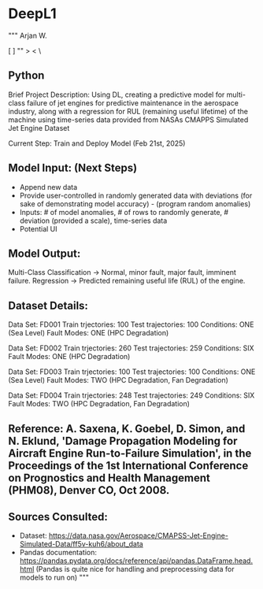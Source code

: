 # DeepL1

"""
Arjan W.

[ ] "" > < \

## Python
Brief Project Description:
Using DL, creating a predictive model for multi-class failure of jet engines
for predictive maintenance in the aerospace industry, along with a regression for
RUL (remaining useful lifetime) of the machine using time-series data provided
from NASAs CMAPPS Simulated Jet Engine Dataset

Current Step: Train and Deploy Model (Feb 21st, 2025)

## Model Input: (Next Steps)
 - Append new data
 - Provide user-controlled in randomly generated data with deviations (for sake of demonstrating model accuracy) - (program random anomalies)
 - Inputs: # of model anomalies, # of rows to randomly generate, # deviation (provided a scale), time-series data
 - Potential UI

## Model Output:
Multi-Class Classification → Normal, minor fault, major fault, imminent failure.
Regression → Predicted remaining useful life (RUL) of the engine.


## Dataset Details:

Data Set: FD001
Train trjectories: 100
Test trajectories: 100
Conditions: ONE (Sea Level)
Fault Modes: ONE (HPC Degradation)

Data Set: FD002
Train trjectories: 260
Test trajectories: 259
Conditions: SIX
Fault Modes: ONE (HPC Degradation)

Data Set: FD003
Train trjectories: 100
Test trajectories: 100
Conditions: ONE (Sea Level)
Fault Modes: TWO (HPC Degradation, Fan Degradation)

Data Set: FD004
Train trjectories: 248
Test trajectories: 249
Conditions: SIX
Fault Modes: TWO (HPC Degradation, Fan Degradation)

## Reference: A. Saxena, K. Goebel, D. Simon, and N. Eklund, 'Damage Propagation Modeling for Aircraft Engine Run-to-Failure Simulation', in the Proceedings of the 1st International Conference on Prognostics and Health Management (PHM08), Denver CO, Oct 2008.

## Sources Consulted:
 - Dataset: https://data.nasa.gov/Aerospace/CMAPSS-Jet-Engine-Simulated-Data/ff5v-kuh6/about_data
 - Pandas documentation: https://pandas.pydata.org/docs/reference/api/pandas.DataFrame.head.html
   (Pandas is quite nice for handling and preprocessing data for models to run on)
"""
